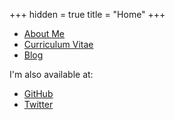 +++ 
hidden = true
title = "Home"
+++

* [About Me]()
* [Curriculum Vitae]()
* [Blog]()

I'm also available at:

* [GitHub]()
* [Twitter]()
